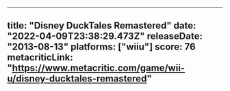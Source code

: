 
---
title: "Disney DuckTales Remastered"
date: "2022-04-09T23:38:29.473Z"
releaseDate: "2013-08-13"
platforms: ["wiiu"]
score: 76
metacriticLink: "https://www.metacritic.com/game/wii-u/disney-ducktales-remastered"
---
